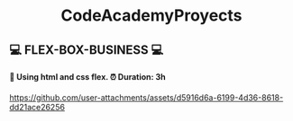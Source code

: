 <h1 align="center">CodeAcademyProyects</h1>

<h2 align="left"> 💻 FLEX-BOX-BUSINESS 💻</h2>
<h4 align="left"> 🎯 Using html and css flex. ⏰ Duration: 3h </h4>

https://github.com/user-attachments/assets/d5916d6a-6199-4d36-8618-dd21ace26256


